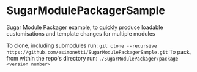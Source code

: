 # SugarModulePackagerSample
Sugar Module Packager example, to quickly produce loadable customisations and template changes for multiple modules

To clone, including submodules run: `git clone --recursive https://github.com/esimonetti/SugarModulePackagerSample.git`
To pack, from within the repo's directory run: `./SugarModulePackager/package <version number>`

